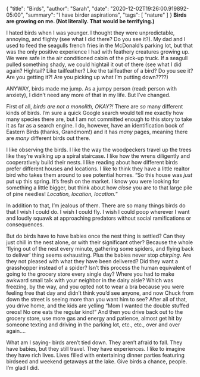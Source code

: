 {
    "title": "Birds",
    "author": "Sarah",
    "date": "2020-12-02T19:26:00.919892-05:00",
    "summary": "I have birder aspirations",
    "tags": [
        "nature"
    ]
}
**Birds are growing on me. (Not literally. That would be terrifying.)**

I hated birds when I was younger. I thought they were unpredictable,
annoying, and flighty (see what I did there? Do you see it?). My dad and
I used to feed the seagulls french fries in the McDonald’s parking lot,
but that was the only positive experience I had with feathery creatures
growing up. We were safe in the air conditioned cabin of the pick-up
truck. If a seagull pulled something shady, we could hightail it out of
there (see what I did again? Hightail? Like tailfeather? Like the
tailfeather of a bird? Do you see it? Are you getting it?! Are you
picking up what I’m putting down????)

ANYWAY, birds made me jump. As a jumpy person (read: person with
anxiety), I didn’t need any more of that in my life. But I’ve changed.

First of all, *birds are not a monolith, OKAY?!* There are *so* many
different kinds of birds. I’m sure a quick Google search would tell me
exactly how many species there are, but I am not committed enough to
this story to take it as far as a search engine. I do, however, have an
identification book of Eastern Birds (thanks, Grandmom!) and it has
*many* pages, meaning there are *many* different birds out there.

I like observing the birds. I like the way the woodpeckers travel up the
trees like they’re walking up a spiral staircase. I like how the wrens
diligently and cooperatively build their nests. I like reading about how
different birds prefer different houses and locations. I like to think
they have a little realtor bird who takes them around to see potential
homes. “So this house was *just* put up this spring. It’s fresh on the
market. I know you were looking for something a little bigger, but think
about how *close* you are to that large pile of pine needles! *Location,
location, location.*”

In addition to that, I’m jealous of them. There are so many things birds
do that I wish I could do. I wish I could fly. I wish I could poop
wherever I want and loudly squawk at approaching predators without
social ramifications or consequences.

But do birds have to have babies once the nest thing is settled? Can
they just chill in the nest alone, or with their significant other?
Because the whole ‘flying out of the nest every minute, gathering some
spiders, and flying back to deliver’ thing seems exhausting. Plus the
babies never stop *chirping*. Are they not pleased with what they have
been delivered? Did they want a grasshopper instead of a spider? Isn’t
this process the human equivalent of going to the grocery store every
single day? Where you had to make awkward small talk with your neighbor
in the dairy aisle? Which was freezing, by the way, and you opted not to
wear a bra because you were feeling free that day and didn’t think you’d
see anyone, and now Chuck from down the street is seeing more than you
want him to see? After all of that, you drive home, and the kids are
yelling “Mom I wanted the double stuffed oreos! No one eats the regular
kind!” And then you drive back out to the grocery store, use more gas
and energy and patience, almost get hit by someone texting and driving
in the parking lot, etc., etc., over and over again….

What am I saying- birds aren’t tied down. They aren’t afraid to fall.
They have babies, but they still travel. They have experiences. I like
to imagine they have rich lives. Lives filled with entertaining dinner
parties featuring birdseed and weekend getaways at the lake. Give birds
a chance, people. I’m glad I did.
